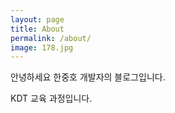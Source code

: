 ```yaml
---
layout: page
title: About
permalink: /about/
image: 178.jpg
---
```


안녕하세요 한중호 개발자의 블로그입니다.

KDT 교육 과정입니다. 
